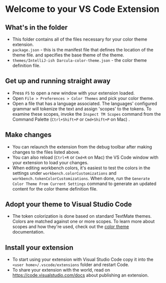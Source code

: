 # Welcome to your VS Code Extension

## What's in the folder

- This folder contains all of the files necessary for your color theme
  extension.
- `package.json` - this is the manifest file that defines the location of the
  theme file. and specifies the base theme of the theme.
- `themes/IntelliJ-ish Darcula-color-theme.json` - the color theme definition
  file.

## Get up and running straight away

- Press `F5` to open a new window with your extension loaded.
- Open `File > Preferences > Color Themes` and pick your color theme.
- Open a file that has a language associated. The languages' configured grammar
  will tokenize the text and assign 'scopes' to the tokens. To examine these
  scopes, invoke the `Inspect TM Scopes` command from the Command Palette
  (`Ctrl+Shift+P` or `Cmd+Shift+P` on Mac) .

## Make changes

- You can relaunch the extension from the debug toolbar after making changes to
  the files listed above.
- You can also reload (`Ctrl+R` or `Cmd+R` on Mac) the VS Code window with your
  extension to load your changes.
- When editing workbench colors, it's easiest to test the colors in the settings
  under `workbench.colorCustomizations` and
  `workbench.tokenColorCustomizations`. When done, run the
  `Generate Color Theme From Current Settings` command to generate an updated
  content for the color theme definition file.

## Adopt your theme to Visual Studio Code

- The token colorization is done based on standard TextMate themes. Colors are
  matched against one or more scopes. To learn more about scopes and how they're
  used, check out the
  [color theme](https://code.visualstudio.com/api/extension-guides/color-theme)
  documentation.

## Install your extension

- To start using your extension with Visual Studio Code copy it into the
  `<user home>/.vscode/extensions` folder and restart Code.
- To share your extension with the world, read on
  https://code.visualstudio.com/docs about publishing an extension.
